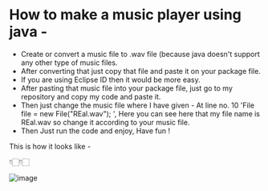 # How to make a music player using java -

- Create or convert a music file to .wav file (because java doesn't support any other type of music files. 
- After converting that just copy that file and paste it on your package file. 
-  If you are using Eclipse ID then it would be more easy.
-  After pasting that music file into your package file, just go to my repository and copy my code and paste it.
-  Then just change the music file where I have given - At line no. 10  'File file = new File("REal.wav"); ', Here you can see here that my file name is REal.wav so change it according to your music file.
-  Then Just run the code and enjoy, Have fun !

This is how it looks like -

👇🏻👇🏻

![image](https://user-images.githubusercontent.com/92244026/204225986-bf506e91-b907-464a-8fda-468f6055735a.png)

